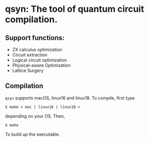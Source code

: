# qsyn: The tool of quantum circuit compilation. 
## Support functions:
* ZX calculus optimization
* Circuit extraction
* Logical circuit optimization
* Physical-aware Optimization
* Lattice Surgery

## Compilation

`qsyn` supports macOS, linux16 and linux18. To compile, first type
```
$ make < mac | linux16 | linux18 > 
```
depending on your OS. Then, 
```
$ make
```
To build up the executable.

